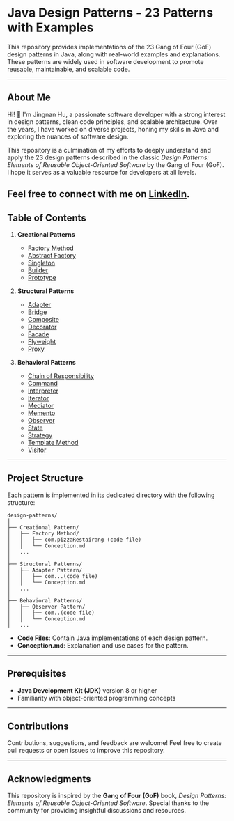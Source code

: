 # Java Design Patterns - 23 Patterns with Examples

This repository provides implementations of the 23 Gang of Four (GoF) design patterns in Java, along with real-world examples and explanations. These patterns are widely used in software development to promote reusable, maintainable, and scalable code.

---
## About Me

Hi! 👋 I'm Jingnan Hu, a passionate software developer with a strong interest in design patterns, clean code principles, and scalable architecture. Over the years, I have worked on diverse projects, honing my skills in Java and exploring the nuances of software design.

This repository is a culmination of my efforts to deeply understand and apply the 23 design patterns described in the classic *Design Patterns: Elements of Reusable Object-Oriented Software* by the Gang of Four (GoF). I hope it serves as a valuable resource for developers at all levels.

Feel free to connect with me on [LinkedIn](www.linkedin.com/in/jina-jingnan-hu-9835912aa).
---

## Table of Contents

1. **Creational Patterns**
   - [Factory Method](https://github.com/JingnanHu/DesignPatterns/blob/main/Creational%20Patterns/Factory%20Method/Conception.md)
   - [Abstract Factory](https://github.com/JingnanHu/DesignPatterns/blob/main/Creational%20Patterns/Abstract%20Factory%20Method/Conception.md)
   - [Singleton](https://github.com/JingnanHu/DesignPatterns/blob/main/Creational%20Patterns/Singleton%20Pattern/Conception.md)
   - [Builder](https://github.com/JingnanHu/DesignPatterns/blob/main/Creational%20Patterns/Builder%20Method/Conception.md)
   - [Prototype](https://github.com/JingnanHu/DesignPatterns/blob/main/Creational%20Patterns/Prototype%20Pattern%20Method/Conception.md)

2. **Structural Patterns**
   - [Adapter](https://github.com/JingnanHu/DesignPatterns/blob/main/Structural%20Patterns/Adapter%20Pattern/Conception.md)
   - [Bridge](https://github.com/JingnanHu/DesignPatterns/blob/main/Structural%20Patterns/Bridge%20Patterns/Conception.md)
   - [Composite](https://github.com/JingnanHu/DesignPatterns/blob/main/Structural%20Patterns/Composite%20Pattern/Conception.md)
   - [Decorator](https://github.com/JingnanHu/DesignPatterns/blob/main/Structural%20Patterns/Decoration%20Pattern/Conception.md)
   - [Facade](https://github.com/JingnanHu/DesignPatterns/blob/main/Structural%20Patterns/Facade%20Pattern/Conception.md)
   - [Flyweight](https://github.com/JingnanHu/DesignPatterns/blob/main/Structural%20Patterns/Flyweight%20Pattern/Conception.md)
   - [Proxy](https://github.com/JingnanHu/DesignPatterns/blob/main/Structural%20Patterns/Proxy%20Pattern/Conception.md)

3. **Behavioral Patterns**
   - [Chain of Responsibility](https://github.com/JingnanHu/DesignPatterns/blob/main/Behavioral%20Patterns%20%20%20%20%20%20/Chain%20of%20Resonsibility/Conception.md)
   - [Command](https://github.com/JingnanHu/DesignPatterns/blob/main/Behavioral%20Patterns%20%20%20%20%20%20/Command%20Pattern/Conception.md)
   - [Interpreter](https://github.com/JingnanHu/DesignPatterns/blob/main/Behavioral%20Patterns%20%20%20%20%20%20/Interpreter%20Pattern/Conception.md)
   - [Iterator](https://github.com/JingnanHu/DesignPatterns/blob/main/Behavioral%20Patterns%20%20%20%20%20%20/Iterator%20Pattern/Conception.md)
   - [Mediator](https://github.com/JingnanHu/DesignPatterns/blob/main/Behavioral%20Patterns%20%20%20%20%20%20/Mediator%20Pattern/Conception.md)
   - [Memento](https://github.com/JingnanHu/DesignPatterns/blob/main/Behavioral%20Patterns%20%20%20%20%20%20/Memento%20Pattern/Conception.md)
   - [Observer](https://github.com/JingnanHu/DesignPatterns/blob/main/Behavioral%20Patterns%20%20%20%20%20%20/Observer%20Pattern/Conception.md)
   - [State](https://github.com/JingnanHu/DesignPatterns/blob/main/Behavioral%20Patterns%20%20%20%20%20%20/State%20Pattern/Conception.md)
   - [Strategy](https://github.com/JingnanHu/DesignPatterns/blob/main/Behavioral%20Patterns%20%20%20%20%20%20/Strategy%20Pattern/Conception.md)
   - [Template Method](https://github.com/JingnanHu/DesignPatterns/blob/main/Behavioral%20Patterns%20%20%20%20%20%20/Template%20Pattern/Conception.md)
   - [Visitor](https://github.com/JingnanHu/DesignPatterns/blob/main/Behavioral%20Patterns%20%20%20%20%20%20/Visitor%20Pattern/Conception.md)

---

## Project Structure

Each pattern is implemented in its dedicated directory with the following structure:

```
design-patterns/
│
├── Creational Pattern/
│   ├── Factory Method/
│   │   ├── com.pizzaRestairang (code file)
│   │   └── Conception.md
│   ...
│
├── Structural Patterns/
│   ├── Adapter Pattern/
│   │   ├── com...(code file)
│   │   └── Conception.md
│   ...
│
├── Behavioral Patterns/
│   ├── Observer Pattern/
│   │   ├── com..(code file)
│   │   └── Conception.md
│   ...
```

- **Code Files**: Contain Java implementations of each design pattern.
- **Conception.md**: Explanation and use cases for the pattern.

---

## Prerequisites

- **Java Development Kit (JDK)** version 8 or higher
- Familiarity with object-oriented programming concepts

---
## Contributions

Contributions, suggestions, and feedback are welcome! Feel free to create pull requests or open issues to improve this repository.

---
## Acknowledgments

This repository is inspired by the **Gang of Four (GoF)** book, *Design Patterns: Elements of Reusable Object-Oriented Software*. Special thanks to the community for providing insightful discussions and resources.
